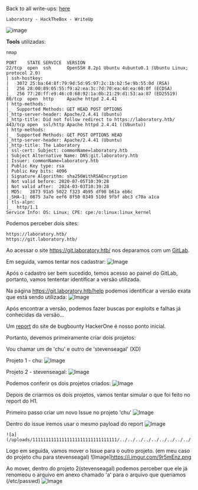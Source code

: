 <html>
 <body>
  <script src="https://www.hackthebox.eu/badge/148108"></script>
 </body>
 </html>


Back to all write-ups: [here](https://repo4chu.github.io/hackthebox/)


~~~~~~~~~~~~~~~~~~~~~~~~~~~~~~~~~
Laboratory - HackTheBox - WriteUp
~~~~~~~~~~~~~~~~~~~~~~~~~~~~~~~~~
![image](https://i.imgur.com/Yy18N58.png)

**Tools** utilizadas:
~~~~~~~~~~~~~~~~~~~~~~~~~~~~~~~~~
nmap
~~~~~~~~~~~~~~~~~~~~~~~~~~~~~~~~~



~~~~~~~~~~~~~~~~~~~~~~~~~~~~~~~~~
PORT    STATE SERVICE  VERSION
22/tcp  open  ssh      OpenSSH 8.2p1 Ubuntu 4ubuntu0.1 (Ubuntu Linux; protocol 2.0)
| ssh-hostkey: 
|   3072 25:ba:64:8f:79:9d:5d:95:97:2c:1b:b2:5e:9b:55:0d (RSA)
|   256 28:00:89:05:55:f9:a2:ea:3c:7d:70:ea:4d:ea:60:0f (ECDSA)
|_  256 77:20:ff:e9:46:c0:68:92:1a:0b:21:29:d1:53:aa:87 (ED25519)
80/tcp  open  http     Apache httpd 2.4.41
| http-methods: 
|_  Supported Methods: GET HEAD POST OPTIONS
|_http-server-header: Apache/2.4.41 (Ubuntu)
|_http-title: Did not follow redirect to https://laboratory.htb/
443/tcp open  ssl/http Apache httpd 2.4.41 ((Ubuntu))
| http-methods: 
|_  Supported Methods: GET POST OPTIONS HEAD
|_http-server-header: Apache/2.4.41 (Ubuntu)
|_http-title: The Laboratory
| ssl-cert: Subject: commonName=laboratory.htb
| Subject Alternative Name: DNS:git.laboratory.htb
| Issuer: commonName=laboratory.htb
| Public Key type: rsa
| Public Key bits: 4096
| Signature Algorithm: sha256WithRSAEncryption
| Not valid before: 2020-07-05T10:39:28
| Not valid after:  2024-03-03T10:39:28
| MD5:   2873 91a5 5022 f323 4b95 df98 b61a eb6c
|_SHA-1: 0875 3a7e eef6 8f50 0349 510d 9fbf abc3 c70a a1ca
| tls-alpn: 
|_  http/1.1
Service Info: OS: Linux; CPE: cpe:/o:linux:linux_kernel
~~~~~~~~~~~~~~~~~~~~~~~~~~~~~~~~~

Podemos perceber dois sites:
~~~~~~~~~~~~~~~~~~~~~~~~~~~~~~~~~
https://laboratory.htb/
https://git.laboratory.htb/
~~~~~~~~~~~~~~~~~~~~~~~~~~~~~~~~~

Ao acessar o site https://git.laboratory.htb/ nos deparamos com um [GitLab](https://about.gitlab.com/).

Em seguida, vamos tentar nos cadastrar:
![Image](https://i.imgur.com/ZBrnqIP.png)

Após o cadastro ser bem sucedido, temos acesso ao painel do GitLab, portanto, vamos tententar identificar a versão utilizada.

Na página https://git.laboratory.htb/help podemos identificar a versão exata que está sendo utilizada:
![Image](https://i.imgur.com/Jf44fiC.png)


Após encontrar a versão, podemos fazer buscas por exploits e falhas já conhecidas da versão...

Um [report](https://hackerone.com/reports/827052) do site de bugbounty HackerOne é nosso ponto inicial.

Portanto, devemos primeiramente criar dois projetos:

Vou chamar um de 'chu' e outro de 'stevenseagal' (XD)

Projeto 1 - chu:
![Image](https://i.imgur.com/xX8oTlp.png)

Projeto 2 - stevenseagal: 
![Image](https://i.imgur.com/EtNLpZ9.png)

Podemos conferir os dois projetos criados:
![Image](https://i.imgur.com/ntSr8u1.png)

Depois de criarmos os dois projetos, vamos tentar simular o que foi feito no report do H1.

Primeiro passo criar um novo Issue no projeto 'chu'
![Image](https://i.imgur.com/xMcW43V.png)

Dentro do issue iremos usar o mesmo payload do report
![Image](https://i.imgur.com/xMcW43V.png)
~~~~~~~~~~~~~~~~~~~~~~~~~~~~~~~~~
![a](/uploads/11111111111111111111111111111111/../../../../../../../../../../../../../../etc/passwd)
~~~~~~~~~~~~~~~~~~~~~~~~~~~~~~~~~

Logo em seguida, vamos mover o Issue para o outro projeto. (em meu caso do projeto chu para stevenseagal)
![Image]https://i.imgur.com/9r5mEnz.png

Ao mover, dentro do projeto 2(stevenseagal) podemos perceber que ele já renomeou o arquivo em anexo chamado 'a' para o arquivo que queriamos (/etc/passwd)
![Image](https://i.imgur.com/OND9zlB.png)

